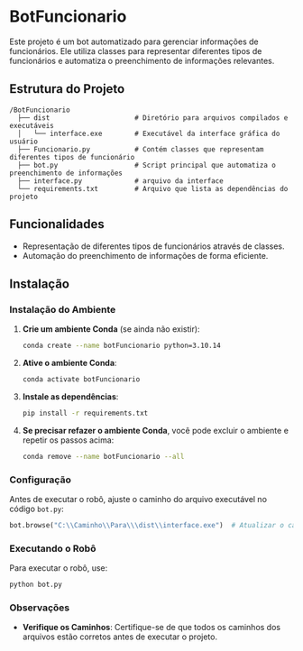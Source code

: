 # BotFuncionario

Este projeto é um bot automatizado para gerenciar informações de funcionários. Ele utiliza classes para representar diferentes tipos de funcionários e automatiza o preenchimento de informações relevantes.

## Estrutura do Projeto

```
/BotFuncionario
  ├── dist                     # Diretório para arquivos compilados e executáveis
  │   └── interface.exe        # Executável da interface gráfica do usuário
  ├── Funcionario.py           # Contém classes que representam diferentes tipos de funcionário
  ├── bot.py                   # Script principal que automatiza o preenchimento de informações
  ├── interface.py             # arquivo da interface 
  └── requirements.txt         # Arquivo que lista as dependências do projeto
```

## Funcionalidades

- Representação de diferentes tipos de funcionários através de classes.
- Automação do preenchimento de informações de forma eficiente.

## Instalação

### Instalação do Ambiente

1. **Crie um ambiente Conda** (se ainda não existir):

   ```bash
   conda create --name botFuncionario python=3.10.14
   ```

2. **Ative o ambiente Conda**:

   ```bash
   conda activate botFuncionario
   ```

3. **Instale as dependências**:

   ```bash
   pip install -r requirements.txt
   ```

4. **Se precisar refazer o ambiente Conda**, você pode excluir o ambiente e repetir os passos acima:

   ```bash
   conda remove --name botFuncionario --all
   ```

### Configuração

Antes de executar o robô, ajuste o caminho do arquivo executável no código `bot.py`:

```python
bot.browse("C:\\Caminho\\Para\\\dist\\interface.exe")  # Atualizar o caminho para o formulário de contato
```

### Executando o Robô

Para executar o robô, use:

```bash
python bot.py
```

### Observações

- **Verifique os Caminhos**: Certifique-se de que todos os caminhos dos arquivos estão corretos antes de executar o projeto.
